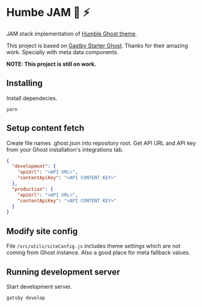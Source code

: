 # Humbe JAM :pray: :zap:

JAM stack implementation of [Humble Ghost theme](https://github.com/Scionar/Humble).

This project is based on [Gastby Starter Ghost](https://github.com/tryghost/gatsby-starter-ghost). Thanks for their amazing work. Specially with meta data components.

**NOTE: This project is still on work.**

## Installing

Install dependecies.

```
yarn
```

## Setup content fetch

Create file names .ghost.json into repository root. Get API URL and API key from your Ghost installation's integrations tab.

```json
{
  "development": {
    "apiUrl": "<API URL>",
    "contentApiKey": "<API CONTENT KEY>"
  },
  "production": {
    "apiUrl": "<API URL>",
    "contentApiKey": "<API CONTENT KEY>"
  }
}
```

## Modify site config

File `/src/utils/siteConfig.js` includes theme settings which are not coming from Ghost instance. Also a good place for meta fallback values.

## Running development server

Start development server.

```
gatsby develop
```
